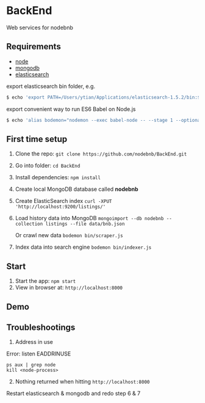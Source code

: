 # BackEnd

Web services for nodebnb

## Requirements

- [node](http://nodejs.org/)
- [mongodb](https://www.elastic.co/downloads/elasticsearch)
- [elasticsearch](https://www.elastic.co/downloads/elasticsearch)

export elasticsearch bin folder, e.g.

```bash
$ echo 'export PATH=/Users/ytian/Applications/elasticsearch-1.5.2/bin:$PATH' >> ~/.bash_profile; source ~/.bash_profile
```

export convenient way to run ES6 Babel on Node.js

```bash
$ echo 'alias bodemon="nodemon --exec babel-node -- --stage 1 --optional strict --"' >> ~/.bash_profile
```

## First time setup

1. Clone the repo: `git clone https://github.com/nodebnb/BackEnd.git`
2.  Go into folder: `cd BackEnd`
3. Install dependencies: `npm install`
4. Create local MongoDB database called **nodebnb**
5. Create ElasticSearch index `curl -XPUT 'http://localhost:9200/listings/'`
6. Load history data into MongoDB  `mongoimport --db nodebnb --collection listings --file data/bnb.json`
    
   Or crawl new data `bodemon bin/scraper.js`
7. Index data into search engine `bodemon bin/indexer.js`

## Start

1. Start the app: `npm start`
2. View in browser at: `http://localhost:8000`

## Demo

## Troubleshootings

1. Address in use

Error: listen EADDRINUSE

``` 
ps aux | grep node
kill <node-process>
```
2. Nothing returned when hitting `http://localhost:8000`

Restart elasticsearch & mongodb and redo step 6 & 7


